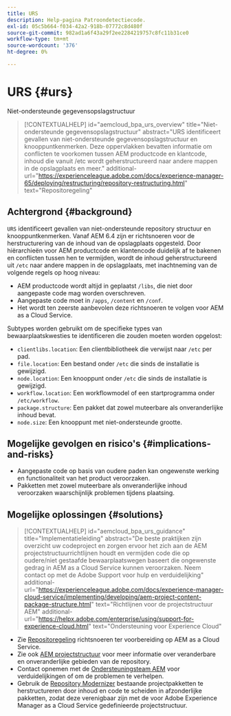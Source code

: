 ```yaml
---
title: URS
description: Help-pagina Patroondetectiecode.
exl-id: 05c5b664-f034-42a2-918b-07772c8d480f
source-git-commit: 982ad1a6f43a29f2ee2284219757c8fc11b31ce0
workflow-type: tm+mt
source-wordcount: '376'
ht-degree: 0%

---
```


# URS {#urs}

Niet-ondersteunde gegevensopslagstructuur

>[!CONTEXTUALHELP]
>id="aemcloud_bpa_urs_overview"
>title="Niet-ondersteunde gegevensopslagstructuur"
>abstract="URS identificeert gevallen van niet-ondersteunde gegevensopslagstructuur en knooppuntkenmerken. Deze oppervlakken bevatten informatie om conflicten te voorkomen tussen AEM productcode en klantcode, inhoud die vanuit /etc wordt geherstructureerd naar andere mappen in de opslagplaats en meer."
>additional-url="https://experienceleague.adobe.com/docs/experience-manager-65/deploying/restructuring/repository-restructuring.html" text="Repositoregeling"

## Achtergrond {#background}

`URS` identificeert gevallen van niet-ondersteunde repository structuur en knooppuntkenmerken. Vanaf AEM 6.4 zijn er richtsnoeren voor de herstructurering van de inhoud van de opslagplaats opgesteld. Door hiërarchieën voor AEM productcode en klantencode duidelijk af te bakenen en conflicten tussen hen te vermijden, wordt de inhoud geherstructureerd uit `/etc` naar andere mappen in de opslagplaats, met inachtneming van de volgende regels op hoog niveau:

* AEM productcode wordt altijd in geplaatst `/libs`, die niet door aangepaste code mag worden overschreven.
* Aangepaste code moet in `/apps`, `/content` en `/conf`.
* Het wordt ten zeerste aanbevolen deze richtsnoeren te volgen voor AEM as a Cloud Service.

Subtypes worden gebruikt om de specifieke types van bewaarplaatskwesties te identificeren die zouden moeten worden opgelost:
* `clientlibs.location`: Een clientbibliotheek die verwijst naar `/etc` per pad.
* `file.location`: Een bestand onder `/etc` die sinds de installatie is gewijzigd.
* `node.location`: Een knooppunt onder `/etc` die sinds de installatie is gewijzigd.
* `workflow.location`: Een workflowmodel of een startprogramma onder `/etc/workflow`.
* `package.structure`: Een pakket dat zowel muteerbare als onveranderlijke inhoud bevat.
* `node.size`: Een knooppunt met niet-ondersteunde grootte.

## Mogelijke gevolgen en risico&#39;s {#implications-and-risks}

* Aangepaste code op basis van oudere paden kan ongewenste werking en functionaliteit van het product veroorzaken.
* Pakketten met zowel muteerbare als onveranderlijke inhoud veroorzaken waarschijnlijk problemen tijdens plaatsing.

## Mogelijke oplossingen {#solutions}

>[!CONTEXTUALHELP]
>id="aemcloud_bpa_urs_guidance"
>title="Implementatieleiding"
>abstract="De beste praktijken zijn overzicht uw codeproject en zorgen ervoor het zich aan de AEM projectstructuurrichtlijnen houdt en vermijden code die op oudere/niet gestaafde bewaarplaatswegen baseert die ongewenste gedrag in AEM as a Cloud Service kunnen veroorzaken. Neem contact op met de Adobe Support voor hulp en verduidelijking"
>additional-url="https://experienceleague.adobe.com/docs/experience-manager-cloud-service/implementing/developing/aem-project-content-package-structure.html" text="Richtlijnen voor de projectstructuur AEM"
>additional-url="https://helpx.adobe.com/enterprise/using/support-for-experience-cloud.html" text="Ondersteuning voor Experience Cloud"

* Zie [Repositoregeling](https://experienceleague.adobe.com/docs/experience-manager-65/deploying/restructuring/repository-restructuring.html) richtsnoeren ter voorbereiding op AEM as a Cloud Service.
* Zie ook [AEM projectstructuur](https://experienceleague.adobe.com/docs/experience-manager-cloud-service/implementing/developing/aem-project-content-package-structure.html) voor meer informatie over veranderbare en onveranderlijke gebieden van de repository.
* Contact opnemen met de [Ondersteuningsteam AEM](https://helpx.adobe.com/enterprise/using/support-for-experience-cloud.html) voor verduidelijkingen of om de problemen te verhelpen.
* Gebruik de [Repository Modernizer](https://experienceleague.adobe.com/docs/experience-manager-cloud-service/moving/refactoring-tools/repo-modernizer.html#refactoring-tools) bestaande projectpakketten te herstructureren door inhoud en code te scheiden in afzonderlijke pakketten, zodat deze verenigbaar zijn met de voor Adobe Experience Manager as a Cloud Service gedefinieerde projectstructuur.

